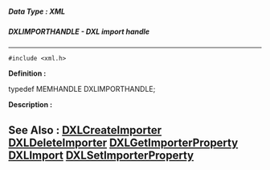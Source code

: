##### Data Type : XML
##### DXLIMPORTHANDLE - DXL import handle
---
```
#include <xml.h>
```

**Definition :**

typedef MEMHANDLE DXLIMPORTHANDLE;

**Description :**




**See Also :**
[DXLCreateImporter](/domino-c-api-docs/reference/Func/DXLCreateImporter)
[DXLDeleteImporter](/domino-c-api-docs/reference/Func/DXLDeleteImporter)
[DXLGetImporterProperty](/domino-c-api-docs/reference/Func/DXLGetImporterProperty)
[DXLImport](/domino-c-api-docs/reference/Func/DXLImport)
[DXLSetImporterProperty](/domino-c-api-docs/reference/Func/DXLSetImporterProperty)
---
